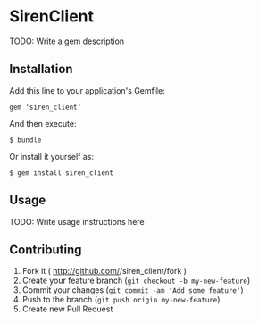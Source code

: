 # SirenClient

TODO: Write a gem description

## Installation

Add this line to your application's Gemfile:

    gem 'siren_client'

And then execute:

    $ bundle

Or install it yourself as:

    $ gem install siren_client

## Usage

TODO: Write usage instructions here

## Contributing

1. Fork it ( http://github.com/<my-github-username>/siren_client/fork )
2. Create your feature branch (`git checkout -b my-new-feature`)
3. Commit your changes (`git commit -am 'Add some feature'`)
4. Push to the branch (`git push origin my-new-feature`)
5. Create new Pull Request
